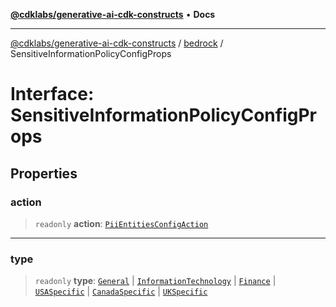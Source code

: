 [**@cdklabs/generative-ai-cdk-constructs**](../../../README.md) • **Docs**

***

[@cdklabs/generative-ai-cdk-constructs](../../../README.md) / [bedrock](../README.md) / SensitiveInformationPolicyConfigProps

# Interface: SensitiveInformationPolicyConfigProps

## Properties

### action

> `readonly` **action**: [`PiiEntitiesConfigAction`](../enumerations/PiiEntitiesConfigAction.md)

***

### type

> `readonly` **type**: [`General`](../enumerations/General.md) \| [`InformationTechnology`](../enumerations/InformationTechnology.md) \| [`Finance`](../enumerations/Finance.md) \| [`USASpecific`](../enumerations/USASpecific.md) \| [`CanadaSpecific`](../enumerations/CanadaSpecific.md) \| [`UKSpecific`](../enumerations/UKSpecific.md)
